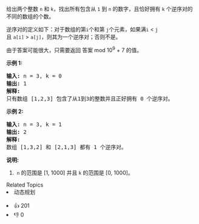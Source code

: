<p>给出两个整数&nbsp;<code>n</code>&nbsp;和&nbsp;<code>k</code>，找出所有包含从&nbsp;<code>1</code>&nbsp;到&nbsp;<code>n</code>&nbsp;的数字，且恰好拥有&nbsp;<code>k</code>&nbsp;个逆序对的不同的数组的个数。</p>

<p>逆序对的定义如下：对于数组的第<code>i</code>个和第&nbsp;<code>j</code>个元素，如果满<code>i</code>&nbsp;&lt;&nbsp;<code>j</code>且&nbsp;<code>a[i]</code>&nbsp;&gt;&nbsp;<code>a[j]</code>，则其为一个逆序对；否则不是。</p>

<p>由于答案可能很大，只需要返回 答案 mod 10<sup>9</sup>&nbsp;+ 7 的值。</p>

<p><strong>示例 1:</strong></p>

<pre>
<strong>输入:</strong> n = 3, k = 0
<strong>输出:</strong> 1
<strong>解释:</strong> 
只有数组 [1,2,3] 包含了从1到3的整数并且正好拥有 0 个逆序对。
</pre>

<p><strong>示例 2:</strong></p>

<pre>
<strong>输入:</strong> n = 3, k = 1
<strong>输出:</strong> 2
<strong>解释:</strong> 
数组 [1,3,2] 和 [2,1,3] 都有 1 个逆序对。
</pre>

<p><strong>说明:</strong></p>

<ol>
	<li>&nbsp;<code>n</code>&nbsp;的范围是 [1, 1000] 并且 <code>k</code> 的范围是 [0, 1000]。</li>
</ol>
<div><div>Related Topics</div><div><li>动态规划</li></div></div><br><div><li>👍 201</li><li>👎 0</li></div>